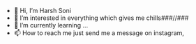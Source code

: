 - 👋 Hi, I’m Harsh Soni
- 👀 I’m interested in everything which gives me chills###//###
- 🌱 I’m currently learning ...
- 📫 How to reach me just send me a message on instagram,

<!---
Harsh4422/Harsh4422 is a ✨ special ✨ repository because its `README.md` (this file) appears on your GitHub profile.
You can click the Preview link to take a look at your changes.
--->
